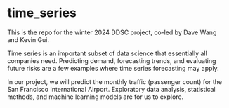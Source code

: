 # time_series

This is the repo for the winter 2024 DDSC project, co-led by Dave Wang and Kevin Gui. 

Time series is an important subset of data science that essentially all companies need. Predicting demand, forecasting trends, and evaluating future risks are a few examples where time series forecasting may apply.

In our project, we will predict the monthly traffic (passenger count) for the San Francisco International Airport.
Exploratory data analysis, statistical methods, and machine learning models are for us to explore.  
